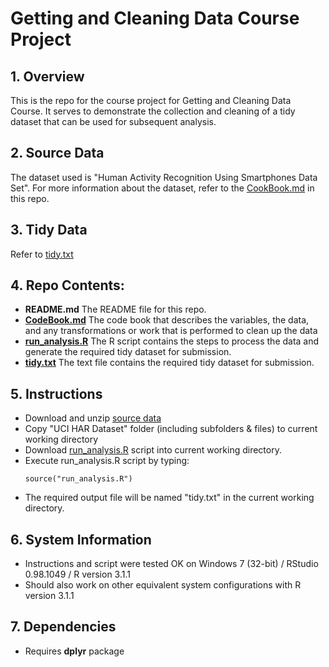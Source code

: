 # Getting and Cleaning Data Course Project

## 1. Overview
This is the repo for the course project for Getting and Cleaning Data Course. It serves to demonstrate the collection and cleaning of a tidy dataset that can be used for subsequent analysis. 

## 2. Source Data
The dataset used is "Human Activity Recognition Using Smartphones Data Set".
For more information about the dataset, refer to the [CookBook.md](https://github.com/csingeu/GettingAndCleaningDataCourseProject/blob/master/CookBook.md) in this repo.

## 3. Tidy Data
Refer to [tidy.txt](https://github.com/csingeu/GettingAndCleaningDataCourseProject/blob/master/tidy.txt)

## 4. Repo Contents: 
* **README.md** The README file for this repo. 
* **[CodeBook.md](https://github.com/csingeu/GettingAndCleaningDataCourseProject/blob/master/CookBook.md)** The code book that describes the variables, the data, and any transformations or work that is performed to clean up the data
* **[run_analysis.R](https://github.com/csingeu/GettingAndCleaningDataCourseProject/blob/master/run_analysis.R)** The R script contains the steps to process the data and generate the required tidy dataset for submission. 
* **[tidy.txt](https://github.com/csingeu/GettingAndCleaningDataCourseProject/blob/master/tidy.txt)** The text file contains the required tidy dataset for submission.  

## 5. Instructions
* Download and unzip [source data](https://d396qusza40orc.cloudfront.net/getdata%2Fprojectfiles%2FUCI%20HAR%20Dataset.zip)
* Copy "UCI HAR Dataset" folder (including subfolders & files) to current working directory
* Download [run_analysis.R](https://github.com/csingeu/GettingAndCleaningDataCourseProject/blob/master/run_analysis.R) script into current working directory.
* Execute run_analysis.R script by typing:
	````
	source("run_analysis.R")
	````
* The required output file will be named "tidy.txt" in the current working directory.
	
## 6. System Information
* Instructions and script were tested OK on Windows 7 (32-bit) / RStudio 0.98.1049 / R version 3.1.1
* Should also work on other equivalent system configurations with R version 3.1.1 

## 7. Dependencies
* Requires **dplyr** package
